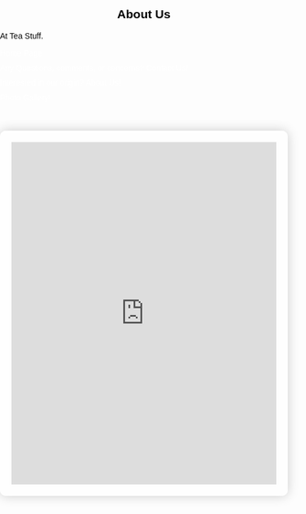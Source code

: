 
<html lang="en">
<head>
    <meta charset="UTF-8">
    <meta name="viewport" content="width=device-width, initial-scale=1.0">
    <title>Tea Stuff</title>
    <style>
        body {
            font-family: Arial, sans-serif;
            margin: 0;
            padding: 0;
            background-image: url('2690293634_8557a484b1_b.jpg');
            background-size: cover;
            background-position: center;
            color: black;
        }
        .container {
            max-width: 800px;
            margin: 50px auto;
            padding: 20px;
            background-color: rgba(255, 255, 255, 0.8);
            border-radius: 10px;
            box-shadow: 0 0 20px rgba(0, 0, 0, 0.2);
            position: relative;
            overflow: hidden;
        }
        h2 {
            text-align: center;
        }
        p {
            text-align: justify;
        }
        iframe {
            width: 100%;
            height: 600px;
        }
        ul {
            list-style-type: none;
            padding: 0;
        }
        li {
            margin-bottom: 10px;
        }
        li a {
            color: white;
            text-decoration: none;
        }
        li a:hover {
            text-decoration: underline;
        }
    </style>
</head>
<body>
        <!-- About Us section -->
        <h2>About Us</h2>
        <p>At Tea Stuff.</p>
        <!-- Navigation Links -->
        <ul>
            <li><a href="https://kenzie-nice.github.io/Losingtrack_of_theseSites.io/">Home Page</a></li>
            <li><a href="https://kenzie-nice.github.io/Contactpage.io/">Any Questions, comments, or concerns? Contact Us!</a></li>
            <li><a href="https://kenzie-nice.github.io/About_us.io/">Interested in our origin? About Us!</a></li>
               <li><a href="https://kenzie-nice.github.io/Gallery.io/">Photo Gallery!</a></li>
        </ul>
    <div class="container">
        <!-- Google Maps Embed -->
        <iframe src="https://www.google.com/maps/embed?pb=!1m18!1m12!1m3!1d3166.149076288625!2d-113.997847!3d46.8642774!2m3!1f0!2f0!3f0!3m2!1i1024!2i768!4f13.1!3m3!1m2!1s0x535dcdd25591d559%3A0xd6f685fa4010985b!2sClyde%20Coffee!5e0!3m2!1sen!2sus!4v1648792361113!5m2!1sen!2sus" frameborder="0" style="border:0;" allowfullscreen="" loading="lazy"></iframe>
    </div>
</body>
</html>
